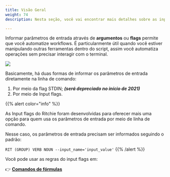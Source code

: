 ```yaml
---
title: Visão Geral
weight: 74
description: Nesta seção, você vai encontrar mais detalhes sobre as input flags

---
```

Informar parâmetros de entrada através de **argumentos** ou **flags** permite que você automatize workflows. É particularmente útil quando você estiver manipulando outras ferramentas dentro do script, assim você automatiza operações sem precisar interagir com o terminal.

![](/docs-ritchie/shared/screen-shot-2020-08-27-at-15.22.10.png)

Basicamente, há duas formas de informar os parâmetros de entrada diretamente na linha de comando:

1. Por meio da flag STDIN;     _**\(será depreciado no início de 2021\)**_
2. Por meio de Input flags.


{{% alert color="info" %}}

As Input flags do Ritchie foram desenvolvidas para oferecer mais uma opção para quem usa os parâmetros de entrada por meio de linha de comando. 

Nesse caso, os parâmetros de entrada precisam ser informados seguindo o padrão:

`RIT (GROUP) VERB NOUN --input_name='input_value'` 
{{% /alert %}}

Você pode usar as regras do input flags em: 

👉 [**Comandos de fórmulas**](/docs-ritchie/pt-br/standard-inputs/comandos-de-fórmulas/)